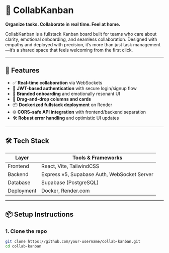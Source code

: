 # 🧠 CollabKanban

**Organize tasks. Collaborate in real time. Feel at home.**

CollabKanban is a fullstack Kanban board built for teams who care about clarity, emotional onboarding, and seamless collaboration. Designed with empathy and deployed with precision, it’s more than just task management—it’s a shared space that feels welcoming from the first click.

---

## 🚀 Features

- ✅ **Real-time collaboration** via WebSockets
- 🔐 **JWT-based authentication** with secure login/signup flow
- 🎨 **Branded onboarding** and emotionally resonant UI
- 🧩 **Drag-and-drop columns and cards**
- 📦 **Dockerized fullstack deployment** on Render
- 🌐 **CORS-safe API integration** with frontend/backend separation
- 🛠️ **Robust error handling** and optimistic UI updates

---

## 🛠️ Tech Stack

| Layer       | Tools & Frameworks                            |
|------------|------------------------------------------------|
| Frontend    | React, Vite, TailwindCSS                      |
| Backend     | Express v5, Supabase Auth, WebSocket Server   |
| Database    | Supabase (PostgreSQL)                         |
| Deployment  | Docker, Render.com                            |

---

## 📦 Setup Instructions

### 1. Clone the repo

```bash
git clone https://github.com/your-username/collab-kanban.git
cd collab-kanban
